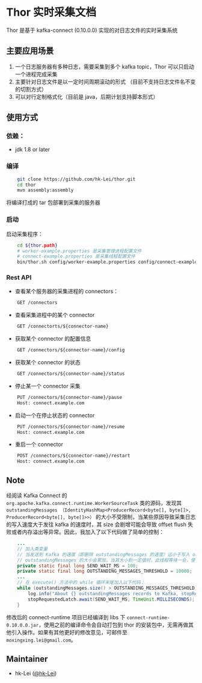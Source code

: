 # Thor 实时采集文档

Thor 是基于 kafka-connect (0.10.0.0) 实现的对日志文件的实时采集系统

## 主要应用场景

1. 一个日志服务器有多种日志，需要采集到多个 kafka topic，Thor 可以只启动一个进程完成采集
2. 主要针对日志文件是以一定时间周期滚动的形式 （目前不支持日志文件名不变的切割方式）
3. 可以对行定制格式化（目前是 java，后期计划支持脚本形式）

## 使用方式

### 依赖：

+ jdk 1.8 or later

### 编译

```bash
    git clone https://github.com/hk-Lei/thor.git
    cd thor
    mvn assembly:assembly
```

将编译打成的 tar 包部署到采集的服务器

### 启动

启动采集程序：

```bash
    cd ${thor.path}
    # worker-example.properties 是采集管理进程配置文件
    # connect-example.properties 是采集线程配置文件
    bin/thor.sh config/worker-example.properties config/connect-example.properties &
```
    
### Rest API

+ 查看某个服务器的采集进程的 connectors：
```rest
    GET /connectors
```
+ 查看采集进程中的某个 connector
```rest
    GET /connectorts/${connector-name}
```
+ 获取某个 connector 的配置信息
```rest
    GET /connectors/${connector-name}/config
```
+ 获取某个 connector 的状态
```rest
    GET /connectors/${connector-name}/status
```
+ 停止某一个 connector 采集
```rest
    PUT /connectors/${connector-name}/pause
    Host: connect.example.com
```
+ 启动一个在停止状态的 connector
```rest
    PUT /connectors/${connector-name}/resume
    Host: connect.example.com
```
+ 重启一个 connector 
```rest
    POST /connectors/${connector-name}/restart
    Host: connect.example.com
```

## Note

经阅读 Kafka Connect 的 `org.apache.kafka.connect.runtime.WorkerSourceTask` 类的源码，发现其 `outstandingMessages （IdentityHashMap<ProducerRecord<byte[], byte[]>, ProducerRecord<byte[], byte[]>>）` 的大小不受限制，当某些原因导致采集日志的写入速度大于发往 kafka 的速度时，其 size 会剧增可能会导致 offset flush 失败或者内存溢出等异常。因此，我加入了以下代码做了简单的控制：

```java
    ...
    // 加入类变量
    // 当发送到 Kafka 的速度（即删除 outstandingMessages 的速度）远小于写入 outstandingMessages 速度时，
    // outstandingMessages 的大小会累加，当其大小到一定值时，此线程等待一会，使 outstandingMessages 被删除一些
    private static final long SEND_WAIT_MS = 100;
    private static final long OUTSTANDING_MESSAGES_THRESHOLD = 10000;
    ...
    // 在 execute() 方法中的 while 循环末尾加入以下代码：
    while (outstandingMessages.size() > OUTSTANDING_MESSAGES_THRESHOLD) {
        log.info("About {} outstandingMessages records to Kafka, stopRequestedLatch.await({}ms)", outstandingMessages.size(), SEND_WAIT_MS);
        stopRequestedLatch.await(SEND_WAIT_MS, TimeUnit.MILLISECONDS);
    }
```

修改后的 connect-runtime 项目已经编译到 libs 下 `connect-runtime-0.10.0.0.jar`，使用之前的编译命令会自动打包到 thor 的安装包中，无需再做其他引入操作。如果有其他更好的修改意见，可邮件至 `moxingxing.lei@gmail.com`。 

## Maintainer

* hk-Lei ([@hk-Lei](moxingxing.lei@gmail.com))